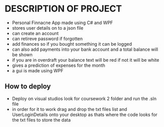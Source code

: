 # DESCRIPTION OF PROJECT
- Personal Finnacne App made using C# and WPF
- stores user details on to a json file
- can create an account
- can retireve password if forgotten
- add finances so if you bought something it can be logged
- can also add payments into your bank account and a total balance will be shown
- if you are in overdraft your balance text will be red if not it will be white
- gives a prediction of expenses for the month
- a gui is made using WPF

## How to deploy
- Deploy on visual studios look for coursework 2 folder and run the .sln file
- in order for it to work drag and drop the txt files list and UserLoginDetails onto your desktop as thats where the code looks for the txt files to store the data
